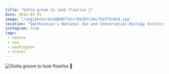 ```yaml
---
title: "Gotta groom to look flowliss 🌷"
date: 2016-03-25
image: "/img/photo/dc488d077afcf94397c3dc75d375cb54.jpg"
location: "Smithsonian’s National Zoo and Conservation Biology Institute"
instagram: true
tags:
 - nature
 - usa
 - washington
 - travel
---
```


![Gotta groom to look flowliss 🌷](/img/photo/dc488d077afcf94397c3dc75d375cb54.jpg)
